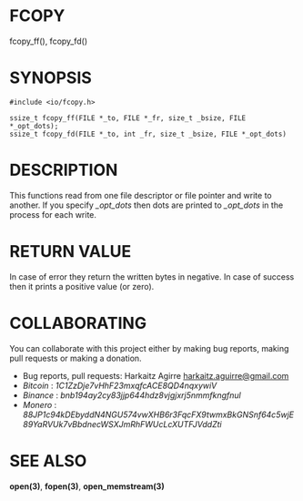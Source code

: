# FCOPY

fcopy_ff(), fcopy_fd()

# SYNOPSIS

    #include <io/fcopy.h>
    
    ssize_t fcopy_ff(FILE *_to, FILE *_fr, size_t _bsize, FILE *_opt_dots);
    ssize_t fcopy_fd(FILE *_to, int _fr, size_t _bsize, FILE *_opt_dots)

# DESCRIPTION

This functions read from one file descriptor or file pointer and write to
another. If you specify *_opt_dots* then dots are printed to *_opt_dots* in
the process for each write.

# RETURN VALUE

In case of error they return the written bytes in negative. In case of success
then it prints a positive value (or zero).

# COLLABORATING

You can collaborate with this project either by making bug reports,
making pull requests or making a donation.

- Bug reports, pull requests: Harkaitz Agirre <harkaitz.aguirre@gmail.com>
- *Bitcoin* : _1C1ZzDje7vHhF23mxqfcACE8QD4nqxywiV_
- *Binance* : _bnb194ay2cy83jjp644hdz8vjgjxrj5nmmfkngfnul_
- *Monero* : _88JP1c94kDEbyddN4NGU574vwXHB6r3FqcFX9twmxBkGNSnf64c5wjE89YaRVUk7vBbdnecWSXJmRhFWUcLcXUTFJVddZti_

# SEE ALSO

**open(3)**, **fopen(3)**, **open_memstream(3)**
